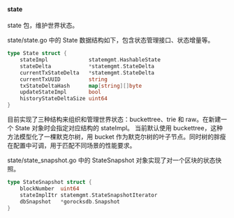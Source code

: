 #### state

state 包，维护世界状态。

state/state.go 中的 State 数据结构如下，包含状态管理接口、状态增量等。

```go
type State struct {
	stateImpl             statemgmt.HashableState
	stateDelta            *statemgmt.StateDelta
	currentTxStateDelta   *statemgmt.StateDelta
	currentTxUUID         string
	txStateDeltaHash      map[string][]byte
	updateStateImpl       bool
	historyStateDeltaSize uint64
}
```

目前实现了三种结构来组织和管理世界状态：buckettree、trie 和 raw。在新建一个 State 对象时会指定对应结构的 stateImpl。
当前默认使用 buckettree，这种方法模型化了一棵默克尔树，用 bucket 作为默克尔树的叶子节点。同时树的胖瘦在配置中可调，用于匹配不同场景的性能要求。


state/state_snapshot.go 中的 StateSnapshot 对象实现了对一个区块的状态快照。

```go
type StateSnapshot struct {
	blockNumber  uint64
	stateImplItr statemgmt.StateSnapshotIterator
	dbSnapshot   *gorocksdb.Snapshot
}
```